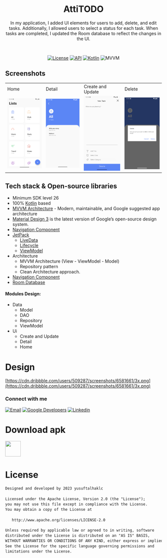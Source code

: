 <h1 align="center">AttiTODO</h1>
<p align="center">  
In my application, I added UI elements for users to add, delete, and edit tasks. Additionally, I allowed users to select a status for each task. When tasks are completed, I updated the Room database to reflect the changes in the UI.
  </p>
</br>

<p align="center">
  <a href="https://opensource.org/licenses/Apache-2.0"><img alt="License" src="https://img.shields.io/badge/License-Apache%202.0-blue.svg"/></a>
  <a href="https://android-arsenal.com/api?level=26"><img alt="API" src="https://img.shields.io/badge/API-26%2B-brightgreen.svg?style=flat"/></a>
  <a href="https://kotlinlang.org"><img alt="Kotlin" src="https://img.shields.io/badge/Kotlin-1.4.xxx-blue"/></a>
  <img alt="MVVM" src="https://img.shields.io/badge/MVVM-Architecture-orange"/>
  
</p>

## Screenshots
<table>
    <tr>
    <td>Home</td>
    <td>Detail</td>
    <td>Create and Update</td>
    <td>Delete</td>
   </tr> 
  <tr>
    <td><img src="https://github.com/yusuftalhaklc/jcompose-attiTodo/blob/main/img/1.png" width="100%"></td>
 <td><img src="https://github.com/yusuftalhaklc/jcompose-attiTodo/blob/main/img/3.png" width="100%"></td>
 <td><img src="https://github.com/yusuftalhaklc/jcompose-attiTodo/blob/main/img/2.png" width="100%"></td>
 <td><img src="https://github.com/yusuftalhaklc/jcompose-attiTodo/blob/main/img/4.png" width="100%"></td>
   </tr>  
  </tr>
</table>


## Tech stack & Open-source libraries

- Minimum SDK level 26
- 100% [Kotlin](https://kotlinlang.org/) based 
- [MVVM Architecture](https://developer.android.com/jetpack/guide) - Modern, maintainable, and Google suggested app architecture
- [Material Design 3](https://m3.material.io/) is the latest version of Google’s open-source design system.
- [Navigation Component](https://developer.android.com/guide/navigation)
- [JetPack](https://developer.android.com/jetpack)
    - [LiveData](https://developer.android.com/topic/libraries/architecture/livedata) 
    - [Lifecycle](https://developer.android.com/topic/libraries/architecture/lifecycle) 
    - [ViewModel](https://developer.android.com/topic/libraries/architecture/viewmodel) 
- Architecture
  - MVVM Architecture (View - ViewModel - Model)
  - Repository pattern
  - Clean Architecture approach.
- [Navigation Component](https://developer.android.com/guide/navigation)
- [Room Database](https://developer.android.com/training/data-storage/room) 
    

#### Modules Design:
- Data
  - Model
  - DAO
  - Repository
  - ViewModel
- Ui
  - Create and Update
  - Detail
  - Home

# Design
[https://cdn.dribbble.com/users/509287/screenshots/6581661/3x.png](https://cdn.dribbble.com/users/509287/screenshots/6581661/3x.png)

### Connect with me

<p >
<a target="_blank" href="mailto:yusuftalhaklc@gmail.com"><img alt="Email" src="https://img.shields.io/badge/Email-blue?style=flat&logo=gmail"></a>
<a target="_blank" href="https://g.dev/yusuftalhaklc"><img alt="Google Developers" src="https://img.shields.io/badge/Google Devs-gray?style=flat&logo=Google"></a>
<a target="_blank" href="https://linkedin.com/in/yusuftalhaklc"><img alt="Linkedin" src="https://img.shields.io/badge/Linkedin-gray?style=flat&logo=linkedin"></a></p>

# Download apk
<a target="_blank" href="https://drive.google.com/file/d/1kDltt4Rs84tu0BzeG-l8bE99HlHNf9yu/view?usp=sharing"><img  width="50" height="50" src="https://cdn.pixabay.com/photo/2016/12/18/13/45/download-1915753_1280.png"></a>


# License
```xml
Designed and developed by 2023 yusuftalhaklc

Licensed under the Apache License, Version 2.0 (the "License");
you may not use this file except in compliance with the License.
You may obtain a copy of the License at

   http://www.apache.org/licenses/LICENSE-2.0

Unless required by applicable law or agreed to in writing, software
distributed under the License is distributed on an "AS IS" BASIS,
WITHOUT WARRANTIES OR CONDITIONS OF ANY KIND, either express or implied.
See the License for the specific language governing permissions and
limitations under the License.
```
